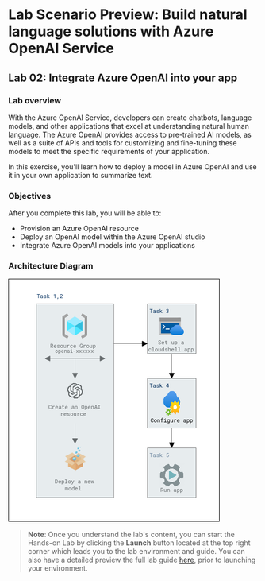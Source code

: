 # Lab Scenario Preview: Build natural language solutions with Azure OpenAI Service

## Lab 02: Integrate Azure OpenAI into your app

### Lab overview

With the Azure OpenAI Service, developers can create chatbots, language models, and other applications that excel at understanding natural human language. The Azure OpenAI provides access to pre-trained AI models, as well as a suite of APIs and tools for customizing and fine-tuning these models to meet the specific requirements of your application. 

In this exercise, you'll learn how to deploy a model in Azure OpenAI and use it in your own application to summarize text.

### Objectives

After you complete this lab, you will be able to:

-   Provision an Azure OpenAI resource
-   Deploy an OpenAI model within the Azure OpenAI studio
-   Integrate Azure OpenAI models into your applications

### Architecture Diagram

  ![](media/lab-02-ad.PNG "Architecture Diagram")

>**Note**: Once you understand the lab's content, you can start the Hands-on Lab by clicking the **Launch** button located at the top right corner which leads you to the lab environment and guide. You can also have a detailed preview the full lab guide [here](https://experience.cloudlabs.ai/#/labguidepreview/e10c8142-46a1-4961-84e3-239658358f43), prior to launching your environment.

